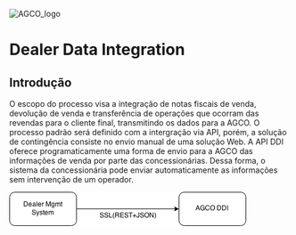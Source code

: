 ![AGCO_logo](http://www.agco.com.br/content/agcocorp/pt_BR/_jcr_content/footermainparsys/footer/footerlogoimage.img.png/1485893878104.png)
# Dealer Data Integration

## Introdução
O escopo do processo visa a integração de notas fiscais de venda, devolução de venda e transferência de operações que ocorram das revendas para o cliente final, transmitindo os dados para a AGCO. O processo padrão será definido com a intergração via API, porém, a solução de contingência consiste no envio manual de uma solução Web. 
A API DDI oferece programaticamente uma forma de envio para a AGCO das informações de venda por parte das concessionárias. Dessa forma, o sistema da concessionária pode enviar automaticamente as informações sem intervenção de um operador.

![ddiImage](https://github.com/agco-sa/site-md-src/blob/master/ddi.png?raw=true)
